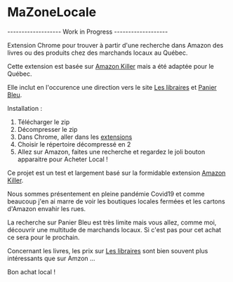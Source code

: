 # MaZoneLocale

------------------- Work in Progress -------------------

Extension Chrome pour trouver à partir d'une recherche dans Amazon des livres ou des produits chez des marchands locaux au Québec.

Cette extension est basée sur [Amazon Killer](https://github.com/elliotlepers/Amazon-Killer) mais a été adaptée pour le Québec.

Elle inclut en l'occurence une direction vers le site [Les libraires](https://www.leslibraires.ca/) et [Panier Bleu](https://www.lepanierbleu.ca/).

Installation :
1. Télécharger le zip
2. Décompresser le zip
3. Dans Chrome, aller dans les [extensions](chrome://extensions/) 
4. Choisir le répertoire décompressé en 2
5. Allez sur Amazon, faites une recherche et regardez le joli bouton apparaitre pour Acheter Local !

Ce projet est un test et largement basé sur la formidable extension [Amazon Killer](https://github.com/elliotlepers/Amazon-Killer).

Nous sommes présentement en pleine pandémie Covid19 et comme beaucoup j'en ai marre de voir les boutiques locales fermées et les cartons d'Amazon envahir les rues.

La recherche sur Panier Bleu est très limite mais vous allez, comme moi, découvrir une multitude de marchands locaux.
Si c'est pas pour cet achat ce sera pour le prochain.

Concernant les livres, les prix sur [Les libraires](https://www.leslibraires.ca/) sont bien souvent plus intéressants que sur Amzon ...

Bon achat local !
